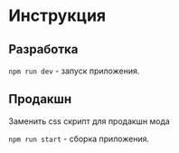 # Инструкция

## Разработка

`npm run dev` - запуск приложения.

## Продакшн

Заменить css скрипт для продакшн мода

`npm run start` - сборка приложения.
